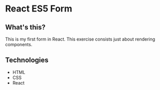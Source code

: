 # React ES5 Form

## What's this?

This is my first form in React. This exercise consists just about rendering components.

## Technologies

- HTML
- CSS
- React
